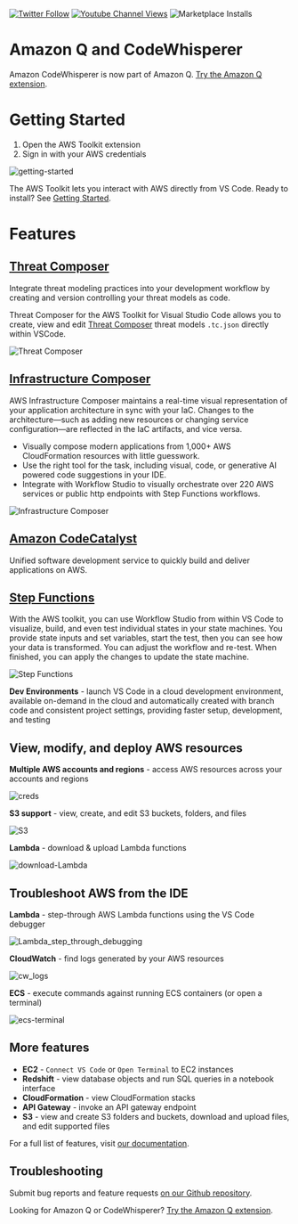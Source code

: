 [![Twitter Follow](https://img.shields.io/badge/follow-@aws-1DA1F2?style=flat-square&logo=aws&logoColor=white&label=Follow)](https://x.com/awscloud)
[![Youtube Channel Views](https://img.shields.io/youtube/channel/views/UCd6MoB9NC6uYN2grvUNT-Zg?style=flat-square&logo=youtube&label=Youtube)](https://www.youtube.com/@amazonwebservices)
![Marketplace Installs](https://img.shields.io/vscode-marketplace/i/AmazonWebServices.aws-toolkit-vscode.svg?label=Installs&style=flat-square)

# Amazon Q and CodeWhisperer

Amazon CodeWhisperer is now part of Amazon Q. [Try the Amazon Q extension](https://marketplace.visualstudio.com/items?itemName=AmazonWebServices.amazon-q-vscode).

# Getting Started

1. Open the AWS Toolkit extension
2. Sign in with your AWS credentials

![getting-started](https://raw.githubusercontent.com/aws/aws-toolkit-vscode/HEAD/docs/marketplace/vscode/auth-Toolkit.gif)

The AWS Toolkit lets you interact with AWS directly from VS Code. Ready to install? See [Getting Started](#getting-started).

# Features

## [Threat Composer](https://github.com/awslabs/threat-composer#readme)

Integrate threat modeling practices into your development workflow by creating and version controlling your threat models as code.

Threat Composer for the AWS Toolkit for Visual Studio Code allows you to create, view and edit [Threat Composer](https://github.com/awslabs/threat-composer#readme) threat models `.tc.json` directly within VSCode.

![Threat Composer](https://raw.githubusercontent.com/aws/aws-toolkit-vscode/HEAD/docs/marketplace/vscode/threatComposer.gif)

## [Infrastructure Composer](https://aws.amazon.com/application-composer/)

AWS Infrastructure Composer maintains a real-time visual representation of your application architecture in sync with your IaC. Changes to the architecture—such as adding new resources or changing service configuration—are reflected in the IaC artifacts, and vice versa.

-   Visually compose modern applications from 1,000+ AWS CloudFormation resources with little guesswork.
-   Use the right tool for the task, including visual, code, or generative AI powered code suggestions in your IDE.
-   Integrate with Workflow Studio to visually orchestrate over 220 AWS services or public http endpoints with Step Functions workflows.

![Infrastructure Composer](https://raw.githubusercontent.com/aws/aws-toolkit-vscode/HEAD/docs/marketplace/vscode/infraComposer.webp)

## [Amazon CodeCatalyst](https://codecatalyst.aws/explore)

Unified software development service to quickly build and deliver applications on AWS.

## [Step Functions](https://aws.amazon.com/step-functions/)

With the AWS toolkit, you can use Workflow Studio from within VS Code to visualize, build, and even test individual states in your state machines. You provide state inputs and set variables, start the test, then you can see how your data is transformed. You can adjust the workflow and re-test. When finished, you can apply the changes to update the state machine.

![Step Functions](https://raw.githubusercontent.com/aws/aws-toolkit-vscode/HEAD/docs/marketplace/vscode/stepFunctions.gif)

**Dev Environments** - launch VS Code in a cloud development environment, available on-demand in the cloud and automatically created with branch code and consistent project settings, providing faster setup, development, and testing

## View, modify, and deploy AWS resources

**Multiple AWS accounts and regions** - access AWS resources across your accounts and regions

![creds](https://raw.githubusercontent.com/aws/aws-toolkit-vscode/HEAD/docs/marketplace/vscode/creds.gif)

**S3 support** - view, create, and edit S3 buckets, folders, and files

![S3](https://raw.githubusercontent.com/aws/aws-toolkit-vscode/HEAD/docs/marketplace/vscode/S3.gif)

**Lambda** - download & upload Lambda functions

![download-Lambda](https://raw.githubusercontent.com/aws/aws-toolkit-vscode/HEAD/docs/marketplace/vscode/download-Lambda.gif)

## Troubleshoot AWS from the IDE

**Lambda** - step-through AWS Lambda functions using the VS Code debugger

![Lambda_step_through_debugging](https://raw.githubusercontent.com/aws/aws-toolkit-vscode/HEAD/docs/marketplace/vscode/Lambda_step_through_debugging.gif)

**CloudWatch** - find logs generated by your AWS resources

![cw_logs](https://raw.githubusercontent.com/aws/aws-toolkit-vscode/HEAD/docs/marketplace/vscode/cw_logs.gif)

**ECS** - execute commands against running ECS containers (or open a terminal)

![ecs-terminal](https://raw.githubusercontent.com/aws/aws-toolkit-vscode/HEAD/docs/marketplace/vscode/ecs-terminal.gif)

## More features

-   **EC2** - `Connect VS Code` or `Open Terminal` to EC2 instances
-   **Redshift** - view database objects and run SQL queries in a notebook interface
-   **CloudFormation** - view CloudFormation stacks
-   **API Gateway** - invoke an API gateway endpoint
-   **S3** - view and create S3 folders and buckets, download and upload files, and edit supported files

For a full list of features, visit [our documentation](https://docs.aws.amazon.com/toolkit-for-vscode/latest/userguide/working-with-aws.html).

## Troubleshooting

Submit bug reports and feature requests [on our Github repository](https://github.com/aws/aws-toolkit-vscode/issues/new/choose).

Looking for Amazon Q or CodeWhisperer? [Try the Amazon Q extension](https://marketplace.visualstudio.com/items?itemName=AmazonWebServices.amazon-q-vscode).
